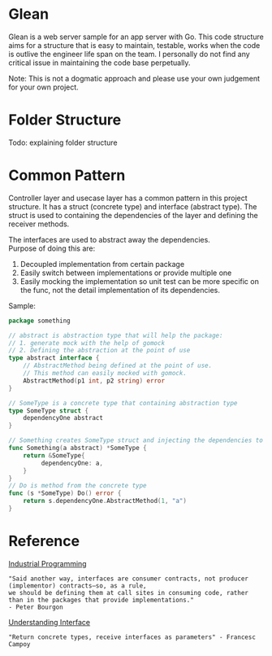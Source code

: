 # Glean
Glean is a web server sample for an app server with Go.
This code structure aims for a structure that is easy to maintain, testable, 
works when the code is outlive the engineer life span on the team.
I personally do not find any critical issue in maintaining the code base perpetually.

Note: This is not a dogmatic approach and please use your own judgement for your own project. 

# Folder Structure
Todo: explaining folder structure

# Common Pattern
Controller layer and usecase layer has a common pattern in this project structure. It has a struct (concrete type) and 
interface (abstract type). The struct is used to containing the dependencies of the layer and defining the receiver 
methods. 

The interfaces are used to abstract away the dependencies.  
Purpose of doing this are:
1. Decoupled implementation from certain package
2. Easily switch between implementations or provide multiple one
3. Easily mocking the implementation so unit test can be more specific on the func, not the detail implementation of its
dependencies.

Sample:
```go
package something

// abstract is abstraction type that will help the package: 
// 1. generate mock with the help of gomock
// 2. Defining the abstraction at the point of use
type abstract interface {
    // AbstractMethod being defined at the point of use.
    // This method can easily mocked with gomock.
    AbstractMethod(p1 int, p2 string) error
}

// SomeType is a concrete type that containing abstraction type
type SomeType struct {
    dependencyOne abstract
}

// Something creates SomeType struct and injecting the dependencies to it. 
func Something(a abstract) *SomeType {
    return &SomeType{
         dependencyOne: a,
    }
}
// Do is method from the concrete type
func (s *SomeType) Do() error {
    return s.dependencyOne.AbstractMethod(1, "a")
}
```

# Reference
[Industrial Programming](https://peter.bourgon.org/go-for-industrial-programming/)
```
"Said another way, interfaces are consumer contracts, not producer (implementor) contracts—so, as a rule, 
we should be defining them at call sites in consuming code, rather than in the packages that provide implementations." 
- Peter Bourgon
```

[Understanding Interface](https://youtu.be/F4wUrj6pmSI)
```
"Return concrete types, receive interfaces as parameters" - Francesc Campoy
```

